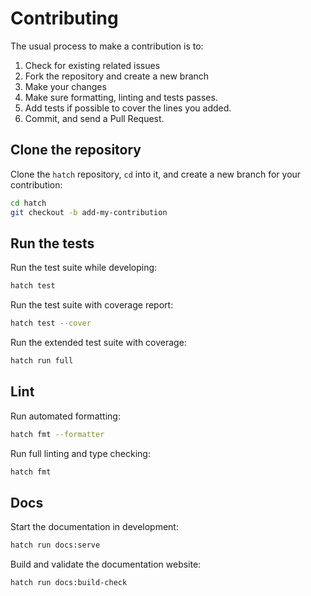 # Contributing

The usual process to make a contribution is to:

1. Check for existing related issues
2. Fork the repository and create a new branch
3. Make your changes
4.  Make sure formatting, linting and tests passes.
5. Add tests if possible to cover the lines you added.
6. Commit, and send a Pull Request.

## Clone the repository

Clone the `hatch` repository, `cd` into it, and create a new branch for your contribution:

```bash
cd hatch
git checkout -b add-my-contribution
```

## Run the tests

Run the test suite while developing:

```bash
hatch test
```

Run the test suite with coverage report:

```bash
hatch test --cover
```

Run the extended test suite with coverage:

```bash
hatch run full
```

## Lint

Run automated formatting:

```bash
hatch fmt --formatter
```

Run full linting and type checking:

```bash
hatch fmt
```

## Docs

Start the documentation in development:

```bash
hatch run docs:serve
```

Build and validate the documentation website:

```bash
hatch run docs:build-check
```